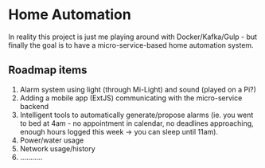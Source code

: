 Home Automation
=======
In reality this project is just me playing around with Docker/Kafka/Gulp - but finally the goal is to have a micro-service-based home automation system.

Roadmap items
-----
1. Alarm system using light (through Mi-Light) and sound (played on a Pi?)
2. Adding a mobile app (ExtJS) communicating with the micro-service backend
3. Intelligent tools to automatically generate/propose alarms (ie. you went to bed at 4am - no appointment in calendar, no deadlines approaching, enough hours logged this week -> you can sleep until 11am).
4. Power/water usage
5. Network usage/history
6. ...........
